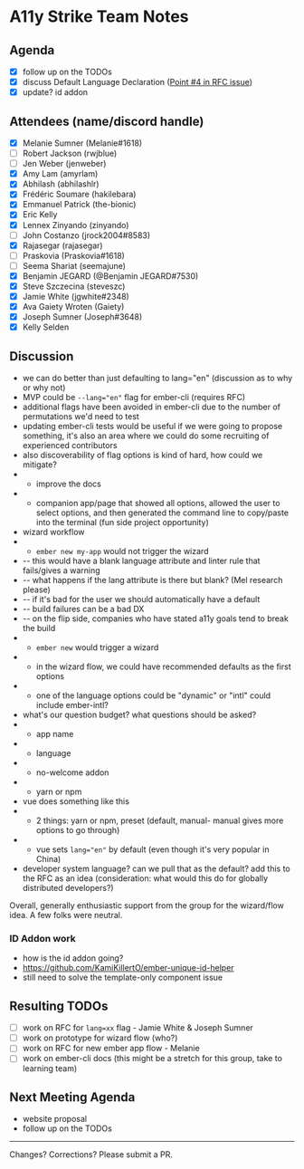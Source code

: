 # A11y Strike Team Notes

## Agenda
- [x] follow up on the TODOs
- [x] discuss Default Language Declaration ([Point #4 in RFC issue](https://github.com/emberjs/rfcs/issues/595))
- [x] update? id addon

## Attendees (name/discord handle)

- [x] Melanie Sumner (Melanie#1618)
- [ ] Robert Jackson (rwjblue)
- [ ] Jen Weber	(jenweber)
- [x] Amy Lam (amyrlam) 
- [x] Abhilash (abhilashlr)
- [x] Frédéric Soumare	(hakilebara)
- [x] Emmanuel Patrick	(the-bionic)
- [x] Eric Kelly
- [x] Lennex Zinyando	(zinyando)
- [ ] John Costanzo	(jrock2004#8583)
- [x] Rajasegar	(rajasegar)
- [ ] Praskovia	(Praskovia#1618)
- [ ] Seema Shariat	(seemajune)
- [x] Benjamin JEGARD	(@Benjamin JEGARD#7530) 
- [x] Steve Szczecina	(steveszc)
- [x] Jamie White	(jgwhite#2348)
- [x] Ava Gaiety Wroten (Gaiety) 
- [x] Joseph Sumner	(Joseph#3648)
- [x] Kelly Selden

## Discussion
- we can do better than just defaulting to lang="en" (discussion as to why or why not)
- MVP could be `--lang="en"` flag for ember-cli (requires RFC)
- additional flags have been avoided in ember-cli due to the number of permutations we'd need to test
- updating ember-cli tests would be useful if we were going to propose something, it's also an area where we could do some recruiting of experienced contributors
- also discoverability of flag options is kind of hard, how could we mitigate?
- - improve the docs
- - companion app/page that showed all options, allowed the user to select options, and then generated the command line to copy/paste into the terminal (fun side project opportunity)
- wizard workflow
- - `ember new my-app` would not trigger the wizard
- -- this would have a blank language attribute and linter rule that fails/gives a warning
- -- what happens if the lang attribute is there but blank? (Mel research please)
- -- if it's bad for the user we should automatically have a default
- -- build failures can be a bad DX
- -- on the flip side, companies who have stated a11y goals tend to break the build
- - `ember new` would trigger a wizard
- - in the wizard flow, we could have recommended defaults as the first options 
- - one of the language options could be "dynamic" or "intl" could include ember-intl?
- what's our question budget? what questions should be asked?
- - app name
- - language
- - no-welcome addon
- - yarn or npm
- vue does something like this
- - 2 things: yarn or npm, preset (default, manual- manual gives more options to go through)
- - vue sets `lang="en"` by default (even though it's very popular in China)
- developer system language? can we pull that as the default? add this to the RFC as an idea (consideration: what would this do for globally distributed developers?)

Overall, generally enthusiastic support from the group for the wizard/flow idea. A few folks were neutral.

### ID Addon work
- how is the id addon going? 
- https://github.com/KamiKillertO/ember-unique-id-helper
- still need to solve the template-only component issue

## Resulting TODOs
- [ ] work on RFC for `lang=xx` flag - Jamie White & Joseph Sumner
- [ ] work on prototype for wizard flow (who?) 
- [ ] work on RFC for new ember app flow - Melanie
- [ ] work on ember-cli docs (this might be a stretch for this group, take to learning team)  

## Next Meeting Agenda
- website proposal
- follow up on the TODOs


------------------------------------------------
Changes? Corrections? Please submit a PR. 
